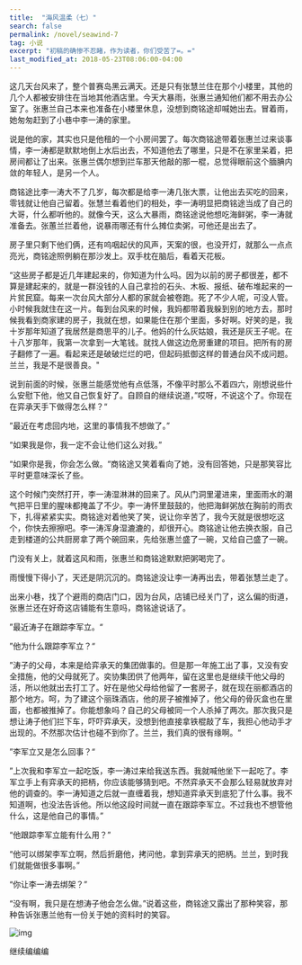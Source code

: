 ```yaml
---
title:  "海风温柔（七）"
search: false
permalink: /novel/seawind-7
tag: 小说
excerpt: "初稿的确惨不忍睹，作为读者，你们受苦了=。="
last_modified_at: 2018-05-23T08:06:00-04:00
---
```




这几天台风来了，整个普赛岛黑云满天。还是只有张慧兰住在那个小楼里，其他的几个人都被安排住在当地其他酒店里。今天大暴雨，张惠兰通知他们都不用去办公室了。张惠兰自己本来也准备在小楼里休息，没想到商铭途却喊她出去。冒着雨，她匆匆赶到了小巷中李一涛的家里。

说是他的家，其实也只是他租的一个小房间罢了。每次商铭途带着张惠兰过来谈事情，李一涛都是默默地倒上水后出去，不知道他去了哪里，只是不在家里呆着，把房间都让了出来。张惠兰偶尔想到拦车那天他敲的那一棍，总觉得眼前这个腼腆内敛的年轻人，是另一个人。

商铭途比李一涛大不了几岁，每次都是给李一涛几张大票，让他出去买吃的回来，零钱就让他自己留着。张慧兰看着他们的相处，李一涛明显把商铭途当成了自己的大哥，什么都听他的。就像今天，这么大暴雨，商铭途说他想吃海鲜粥，李一涛就准备去。张蕙兰拦着他，说暴雨哪还有什么摊位卖粥，可他还是出去了。

房子里只剩下他们俩，还有呜咽起伏的风声，天案的很，也没开灯，就那么一点点亮光，商铭途照例躺在那沙发上。双手枕在脑后，看着天花板。

“这些房子都是近几年建起来的，你知道为什么吗。因为以前的房子都很差，都不算是建起来的，就是一群没钱的人自己拿捡的石头、木板、报纸、破布堆起来的一片贫民窟。每来一次台风大部分人都的家就会被卷跑。死了不少人呢，可没人管。 小时候我就住在这一片。每到台风来的时候，我妈都带着我躲到别的地方去，那时候我看到商家建的房子，我就在想，如果能住在那个里面，多好啊。好笑的是，我十岁那年知道了我居然是商思平的儿子。他妈的什么灰姑娘，我还是灰王子呢。在十八岁那年，我第一次拿到一大笔钱。就找人做这边危房重建的项目。把所有的房子翻修了一遍。看起来还是破破烂烂的吧，但起码抵御这样的普通台风不成问题。兰兰，我是不是很善良。"

说到前面的时候，张惠兰能感觉他有点低落，不像平时那么不着四六，刚想说些什么安慰下他，他又自己恢复好了。自顾自的继续说道，”哎呀，不说这个了。你现在在弈承天手下做得怎么样？“

”最近在考虑回内地，这里的事情我不想做了。”

“如果我是你，我一定不会让他们这么对我。”

“如果你是我，你会怎么做。“商铭途又笑着看向了她，没有回答她，只是那笑容比平时更意味深长了些。

这个时候门突然打开，李一涛湿淋淋的回来了。风从门洞里灌进来，里面雨水的潮气把平日里的腥味都掩盖了不少。李一涛怀里鼓鼓的，他把海鲜粥放在胸前的雨衣下，扎得紧紧实实。商铭途对着他笑了笑，说让你辛苦了，我今天就是很想吃这个，你快去擦擦吧。李一涛浑身湿漉漉的，却很开心。商铭途让他去换衣服，自己走到楼道的公共厨房拿了两个碗回来，先给张惠兰盛了一碗，又给自己盛了一碗。

门没有关上，就着这风和雨，张惠兰和商铭途默默把粥喝完了。

雨慢慢下得小了，天还是阴沉沉的。商铭途没让李一涛再出去，带着张慧兰走了。

出来小巷，找了个避雨的商店门口，因为台风，店铺已经关门了，这么偏的街道，张惠兰还在好奇这店铺能有生意吗，商铭途说话了。

”最近涛子在跟踪李军立。“

”他为什么跟踪李军立？“

”涛子的父母，本来是给弈承天的集团做事的。但是那一年施工出了事，又没有安全措施，他的父母就死了。奕协集团供了他两年，留在这里也是继续干他父母的活，所以他就出去打工了。好在是他父母给他留了一套房子，就在现在丽都酒店的那个地方。呵，为了建这个丽珠酒店，他的房子被推掉了，他父母的骨灰盒也在里面，也都被推掉了。你能想象吗？自己的父母被同一个人杀掉了两次。那次我只是想让涛子他们拦下车，吓吓弈承天，没想到他直接拿铁棍敲了车，我担心他动手才出现的。不然那次估计也碰不到你了。兰兰，我们真的很有缘啊。“

”李军立又是怎么回事？“

”上次我和李军立一起吃饭，李一涛过来给我送东西。我就喊他坐下一起吃了。李军立手上有弈承天的把柄，你应该能够猜到吧。不然弈承天不会那么轻易就放弃对他的调查的。李一涛知道之后就一直缠着我，想知道弈承天到底犯了什么事。我不知道啊，也没法告诉他。所以他这段时间就一直在跟踪李军立。不过我也不想管他什么，这是他自己的事情。”

“他跟踪李军立能有什么用？”

“他可以绑架李军立啊，然后折磨他，拷问他，拿到弈承天的把柄。兰兰，到时我们就能做很多事啊。”

“你让李一涛去绑架？”

“没有啊，我只是在想涛子他会怎么做。”说着这些，商铭途又露出了那种笑容，那种告诉张惠兰他有一份关于她的资料时的笑容。

![img](https://mmbiz.qpic.cn/mmbiz_jpg/fgOI29GemlkxW9I2jKYYtE1MPIMeqKctNFA0o4tb38k5kUGpxDdy89enrOE8Qkrmh8pJuA7Nh1QicmUMsWL3f6w/640?wx_fmt=jpeg)

继续编编编